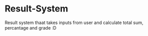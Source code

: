 # Result-System
Result system thaat takes inputs from user and calculate total sum, percantage and grade :D
